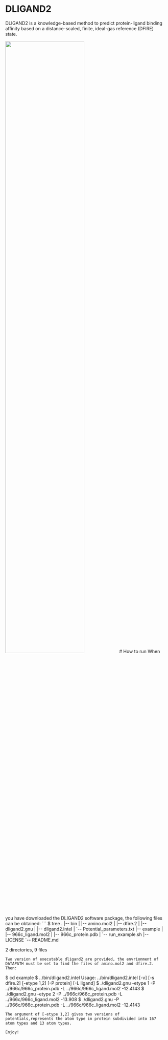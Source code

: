 # DLIGAND2
DLIGAND2 is a knowledge-based method to predict protein-ligand binding affinity based on a distance-scaled, finite, ideal-gas reference (DFIRE) state.

<img src="https://github.com/TH-CADD/DLIGAND2/blob/master/doc/picture.png" width="70%" />
# How to run 
When you have downloaded the DLIGAND2 software package, the following files can be obtained:
```
$ tree 
.
|-- bin
|   |-- amino.mol2
|   |-- dfire.2
|   |-- dligand2.gnu
|   |-- dligand2.intel
|   `-- Potential_parameters.txt
|-- example
|   |-- 966c_ligand.mol2
|   |-- 966c_protein.pdb
|   `-- run_example.sh
|-- LICENSE
`-- README.md

2 directories, 9 files
```
Two version of executable dligand2 are provided, the envrionment of DATAPATH must be set to find the files of amino.mol2 and dfire.2. Then:
```
$ cd example
$ ../bin/dligand2.intel 
Usage: ../bin/dligand2.intel [-v] [-s dfire.2] [-etype 1,2] [-P protein] [-L ligand]
$ ./dligand2.gnu -etype 1 -P ../966c/966c_protein.pdb -L ../966c/966c_ligand.mol2
 -12.4143
$ ./dligand2.gnu -etype 2 -P ../966c/966c_protein.pdb -L ../966c/966c_ligand.mol2
 -13.908
$ ./dligand2.gnu  -P ../966c/966c_protein.pdb -L ../966c/966c_ligand.mol2
 -12.4143
```
The argument of [-etype 1,2] gives two versions of potentials,represents the atom type in protein subdivided into 167 atom types and 13 atom types.

Enjoy!
